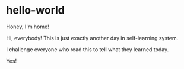 # hello-world
Honey, I'm home!

Hi, everybody!
This is just exactly another day in self-learning system.

I challenge everyone who read this to tell what they learned today.

Yes!
